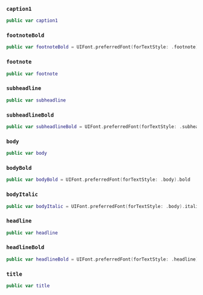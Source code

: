 
### `caption1`

``` swift
public var caption1 
```

### `footnoteBold`

``` swift
public var footnoteBold = UIFont.preferredFont(forTextStyle: .footnote).bold
```

### `footnote`

``` swift
public var footnote 
```

### `subheadline`

``` swift
public var subheadline 
```

### `subheadlineBold`

``` swift
public var subheadlineBold = UIFont.preferredFont(forTextStyle: .subheadline).bold
```

### `body`

``` swift
public var body 
```

### `bodyBold`

``` swift
public var bodyBold = UIFont.preferredFont(forTextStyle: .body).bold
```

### `bodyItalic`

``` swift
public var bodyItalic = UIFont.preferredFont(forTextStyle: .body).italic
```

### `headline`

``` swift
public var headline 
```

### `headlineBold`

``` swift
public var headlineBold = UIFont.preferredFont(forTextStyle: .headline).bold
```

### `title`

``` swift
public var title 
